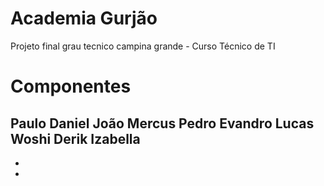 # Academia Gurjão
Projeto final grau tecnico campina grande - Curso  Técnico de TI

# Componentes

Paulo Daniel
João Mercus
Pedro
Evandro Lucas
Woshi
Derik
Izabella
-
-
-
